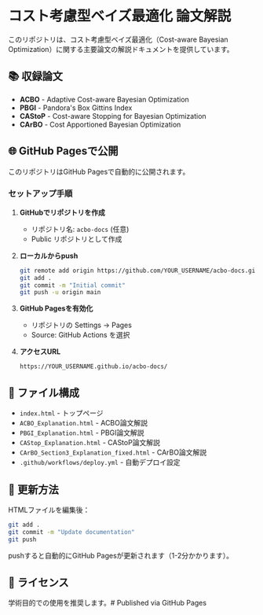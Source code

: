 # コスト考慮型ベイズ最適化 論文解説

このリポジトリは、コスト考慮型ベイズ最適化（Cost-aware Bayesian Optimization）に関する主要論文の解説ドキュメントを提供しています。

## 📚 収録論文

- **ACBO** - Adaptive Cost-aware Bayesian Optimization
- **PBGI** - Pandora's Box Gittins Index
- **CAStoP** - Cost-aware Stopping for Bayesian Optimization
- **CArBO** - Cost Apportioned Bayesian Optimization

## 🌐 GitHub Pagesで公開

このリポジトリはGitHub Pagesで自動的に公開されます。

### セットアップ手順

1. **GitHubでリポジトリを作成**
   - リポジトリ名: `acbo-docs` (任意)
   - Public リポジトリとして作成

2. **ローカルからpush**
   ```bash
   git remote add origin https://github.com/YOUR_USERNAME/acbo-docs.git
   git add .
   git commit -m "Initial commit"
   git push -u origin main
   ```

3. **GitHub Pagesを有効化**
   - リポジトリの Settings → Pages
   - Source: GitHub Actions を選択

4. **アクセスURL**
   ```
   https://YOUR_USERNAME.github.io/acbo-docs/
   ```

## 📁 ファイル構成

- `index.html` - トップページ
- `ACBO_Explanation.html` - ACBO論文解説
- `PBGI_Explanation.html` - PBGI論文解説
- `CAStop_Explanation.html` - CAStoP論文解説
- `CArBO_Section3_Explanation_fixed.html` - CArBO論文解説
- `.github/workflows/deploy.yml` - 自動デプロイ設定

## 🚀 更新方法

HTMLファイルを編集後：
```bash
git add .
git commit -m "Update documentation"
git push
```

pushすると自動的にGitHub Pagesが更新されます（1-2分かかります）。

## 📝 ライセンス

学術目的での使用を推奨します。# Published via GitHub Pages

